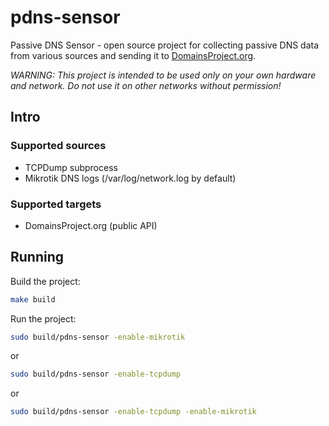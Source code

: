 # pdns-sensor
Passive DNS Sensor - open source project for collecting passive DNS data from various sources and sending it to [DomainsProject.org](https://domainsproject.org).

*WARNING: This project is intended to be used only on your own hardware and network. Do not use it on other networks without permission!*

## Intro 

### Supported sources 

- TCPDump subprocess
- Mikrotik DNS logs (/var/log/network.log by default)

### Supported targets

- DomainsProject.org (public API)

## Running

Build the project:

```bash
make build
```

Run the project:

```bash
sudo build/pdns-sensor -enable-mikrotik
```

or 

```bash
sudo build/pdns-sensor -enable-tcpdump
```

or 

```bash
sudo build/pdns-sensor -enable-tcpdump -enable-mikrotik
```
